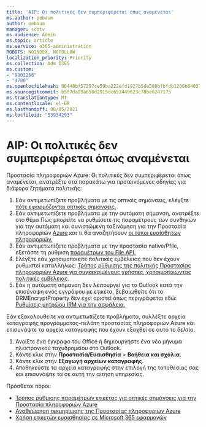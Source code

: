 ```yaml
---
title: 'AIP: Οι πολιτικές δεν συμπεριφέρεται όπως αναμένεται'
ms.author: pebaum
author: pebaum
manager: scotv
ms.audience: Admin
ms.topic: article
ms.service: o365-administration
ROBOTS: NOINDEX, NOFOLLOW
localization_priority: Priority
ms.collection: Adm_O365
ms.custom:
- "9002266"
- "4780"
ms.openlocfilehash: 90448bf57297ce59ba222efd1927b5de588bfbfdb1206b6403764d7f43fed690
ms.sourcegitcommit: b5f7da89a650d2915dc652449623c78be6247175
ms.translationtype: MT
ms.contentlocale: el-GR
ms.lasthandoff: 08/05/2021
ms.locfileid: "53934293"
---
```

# <a name="aip-policies-not-behaving-as-expected"></a>AIP: Οι πολιτικές δεν συμπεριφέρεται όπως αναμένεται

Προστασία πληροφοριών Azure: Οι πολιτικές δεν συμπεριφέρεται όπως αναμένεται, ανατρέξτε στα παρακάτω για προτεινόμενες οδηγίες για διάφορα ζητήματα πολιτικής:

1. Εάν αντιμετωπίζετε προβλήματα με τις οπτικές σημάνσεις, ελέγξτε [πότε εφαρμόζονται οπτικές σημάνσεις.](https://docs.microsoft.com/azure/information-protection/configure-policy-markings#when-visual-markings-are-applied)
2. Εάν αντιμετωπίζετε προβλήματα με την αυτόματη σήμανση, ανατρέξτε στο θέμα Πώς μπορείτε να ρυθμίσετε τις παραμέτρους των συνθηκών για την αυτόματη και συνιστώμενη ταξινόμηση για την Προστασία πληροφοριών [Azure](https://docs.microsoft.com/azure/information-protection/configure-policy-classification) και τι θα αναζητήσουν [οι τύποι ευαίσθητων πληροφοριών.](https://docs.microsoft.com/microsoft-365/compliance/sensitive-information-type-entity-definitions)
3. Εάν αντιμετωπίζετε προβλήματα με την προστασία native/Pfile, εξετάστε τη ρύθμιση [παραμέτρων του File API.](https://docs.microsoft.com/azure/information-protection/develop/file-api-configuration)
4. Ελέγξτε εάν χρησιμοποιείτε πολιτικές εμβέλειας που δεν έχουν ρυθμιστεί καταλλήλως: [Τρόπος ρύθμισης της πολιτικής Προστασίας πληροφοριών Azure για συγκεκριμένους χρήστες, χρησιμοποιώντας πολιτικές εμβέλειας](https://docs.microsoft.com/azure/information-protection/configure-policy-scope).
5. Εάν η αυτόματη σήμανση δεν λειτουργεί για το Outlook κατά την επισύναψη ενός εγγράφου με ετικέτα, βεβαιωθείτε ότι το DRMEncryptProperty δεν έχει οριστεί όπως περιγράφεται εδώ: [Ρυθμίσεις μητρώου IRM για την ασφάλεια.](https://docs.microsoft.com/deployoffice/security/protect-sensitive-messages-and-documents-by-using-irm-in-office#office-2016-irm-registry-key-options)

Εάν εξακολουθείτε να αντιμετωπίζετε προβλήματα, συλλέξτε αρχεία καταγραφής προγράμματος-πελάτη προστασίας πληροφοριών Azure και επισυνάψτε τα αρχεία καταγραφής που έχουν εξαχθεί σε αυτό το δελτίο.

1. Ανοίξτε ένα έγγραφο του Office ή δημιουργήστε ένα νέο μήνυμα ηλεκτρονικού ταχυδρομείου στο Outlook.
2. Κάντε κλικ στην **Προστασία/Ευαισθησία** > **Βοήθεια και σχόλια**.
3. Κάντε κλικ στην **Εξαγωγή αρχείων καταγραφής**.
4. Αποθηκεύστε τα αρχεία καταγραφής στην επιλογή της τοποθεσίας σας και επισυνάψτε τα σε αυτή την αίτηση υπηρεσίας.

Πρόσθετοι πόροι:

- [Τρόπος ρύθμισης παραμέτρων ετικέτας για οπτικές σημάνσεις για την Προστασία πληροφοριών Azure](https://docs.microsoft.com/azure/information-protection/configure-policy-markings)
- [Αναθεώρηση τεκμηρίωσης της Προστασίας πληροφοριών Azure](https://docs.microsoft.com/azure/information-protection/what-is-information-protection)
- [Χρήση ετικετών ευαισθησίας σε Microsoft 365 εφαρμογών](https://docs.microsoft.com/microsoft-365/compliance/sensitivity-labels-office-apps)

